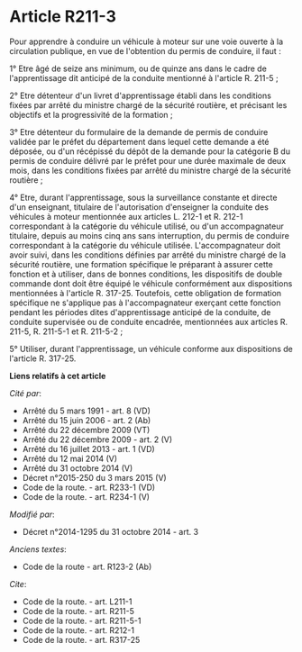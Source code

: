 # Article R211-3

Pour apprendre à conduire un véhicule à moteur sur une voie ouverte à la circulation publique, en vue de l'obtention du
permis de conduire, il faut : 

1° Etre âgé de seize ans minimum, ou de quinze ans dans le cadre de l'apprentissage dit anticipé de la conduite mentionné à
l'article R. 211-5 ; 

2° Etre détenteur d'un livret d'apprentissage établi dans les conditions fixées par arrêté du ministre chargé de la sécurité
routière, et précisant les objectifs et la progressivité de la formation ; 

3° Etre détenteur du formulaire de la demande de permis de conduire validée par le préfet du département dans lequel cette
demande a été déposée, ou d'un récépissé du dépôt de la demande pour la catégorie B du permis de conduire délivré par le
préfet pour une durée maximale de deux mois, dans les conditions fixées par arrêté du ministre chargé de la sécurité
routière ; 

4° Etre, durant l'apprentissage, sous la surveillance constante et directe d'un enseignant, titulaire de l'autorisation
d'enseigner la conduite des véhicules à moteur mentionnée aux articles L. 212-1 et R. 212-1 correspondant à la catégorie du
véhicule utilisé, ou d'un accompagnateur titulaire, depuis au moins cinq ans sans interruption, du permis de conduire
correspondant à la catégorie du véhicule utilisée. L'accompagnateur doit avoir suivi, dans les conditions définies par arrêté
du ministre chargé de la sécurité routière, une formation spécifique le préparant à assurer cette fonction et à utiliser,
dans de bonnes conditions, les dispositifs de double commande dont doit être équipé le véhicule conformément aux dispositions
mentionnées à l'article R. 317-25. Toutefois, cette obligation de formation spécifique ne s'applique pas à l'accompagnateur
exerçant cette fonction pendant les périodes dites d'apprentissage anticipé de la conduite, de conduite supervisée ou de
conduite encadrée, mentionnées aux articles R. 211-5, R. 211-5-1 et R. 211-5-2 ; 

5° Utiliser, durant l'apprentissage, un véhicule conforme aux dispositions de l'article R. 317-25.

**Liens relatifs à cet article**

_Cité par_:

  - Arrêté du 5 mars 1991 - art. 8 (VD)
  - Arrêté du 15 juin 2006 - art. 2 (Ab)
  - Arrêté du 22 décembre 2009 (VT)
  - Arrêté du 22 décembre 2009 - art. 2 (V)
  - Arrêté du 16 juillet 2013 - art. 1 (VD)
  - Arrêté du 12 mai 2014 (V)
  - Arrêté du 31 octobre 2014 (V)
  - Décret n°2015-250 du 3 mars 2015 (V)
  - Code de la route. - art. R233-1 (VD)
  - Code de la route. - art. R234-1 (V)

_Modifié par_:

  - Décret n°2014-1295 du 31 octobre 2014 - art. 3

_Anciens textes_:

  - Code de la route - art. R123-2 (Ab)

_Cite_:

  - Code de la route. - art. L211-1
  - Code de la route. - art. R211-5
  - Code de la route. - art. R211-5-1
  - Code de la route. - art. R212-1
  - Code de la route. - art. R317-25
